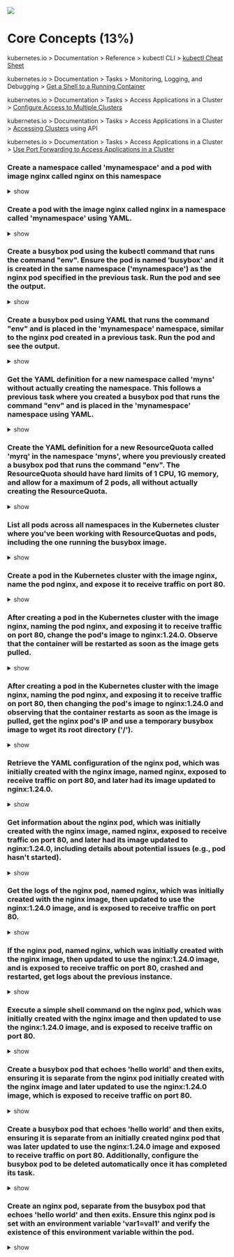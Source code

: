 ![](https://gaforgithub.azurewebsites.net/api?repo=CKAD-exercises/core_concepts&empty)
# Core Concepts (13%)

kubernetes.io > Documentation > Reference > kubectl CLI > [kubectl Cheat Sheet](https://kubernetes.io/docs/reference/kubectl/cheatsheet/)

kubernetes.io > Documentation > Tasks > Monitoring, Logging, and Debugging > [Get a Shell to a Running Container](https://kubernetes.io/docs/tasks/debug-application-cluster/get-shell-running-container/)

kubernetes.io > Documentation > Tasks > Access Applications in a Cluster > [Configure Access to Multiple Clusters](https://kubernetes.io/docs/tasks/access-application-cluster/configure-access-multiple-clusters/)

kubernetes.io > Documentation > Tasks > Access Applications in a Cluster > [Accessing Clusters](https://kubernetes.io/docs/tasks/access-application-cluster/access-cluster/) using API

kubernetes.io > Documentation > Tasks > Access Applications in a Cluster > [Use Port Forwarding to Access Applications in a Cluster](https://kubernetes.io/docs/tasks/access-application-cluster/port-forward-access-application-cluster/)

### Create a namespace called 'mynamespace' and a pod with image nginx called nginx on this namespace

<details><summary>show</summary>
<p>

```bash
kubectl create namespace mynamespace
kubectl run nginx --image=nginx --restart=Never -n mynamespace
```

</p>
</details>

### Create a pod with the image nginx called nginx in a namespace called 'mynamespace' using YAML.

<details><summary>show</summary>
<p>

Easily generate YAML with:

```bash
kubectl run nginx --image=nginx --restart=Never --dry-run=client -n mynamespace -o yaml > pod.yaml
```

```bash
cat pod.yaml
```

```yaml
apiVersion: v1
kind: Pod
metadata:
  creationTimestamp: null
  labels:
    run: nginx
  name: nginx
  namespace: mynamespace
spec:
  containers:
  - image: nginx
    imagePullPolicy: IfNotPresent
    name: nginx
    resources: {}
  dnsPolicy: ClusterFirst
  restartPolicy: Never
status: {}
```

```bash
kubectl create -f pod.yaml
```

Alternatively, you can run in one line

```bash
kubectl run nginx --image=nginx --restart=Never --dry-run=client -o yaml | kubectl create -n mynamespace -f -
```

</p>
</details>

### Create a busybox pod using the kubectl command that runs the command "env". Ensure the pod is named 'busybox' and it is created in the same namespace ('mynamespace') as the nginx pod specified in the previous task. Run the pod and see the output.

<details><summary>show</summary>
<p>

```bash
kubectl run busybox --image=busybox --command --restart=Never -it --rm -- env # -it will help in seeing the output, --rm will immediately delete the pod after it exits
# or, just run it without -it
kubectl run busybox --image=busybox --command --restart=Never -- env
# and then, check its logs
kubectl logs busybox
```

</p>
</details>

### Create a busybox pod using YAML that runs the command "env" and is placed in the 'mynamespace' namespace, similar to the nginx pod created in a previous task. Run the pod and see the output.

<details><summary>show</summary>
<p>

```bash
# create a  YAML template with this command
kubectl run busybox --image=busybox --restart=Never --dry-run=client -o yaml --command -- env > envpod.yaml
# see it
cat envpod.yaml
```

```YAML
apiVersion: v1
kind: Pod
metadata:
  creationTimestamp: null
  labels:
    run: busybox
  name: busybox
spec:
  containers:
  - command:
    - env
    image: busybox
    name: busybox
    resources: {}
  dnsPolicy: ClusterFirst
  restartPolicy: Never
status: {}
```

```bash
# apply it and then see the logs
kubectl apply -f envpod.yaml
kubectl logs busybox
```

</p>
</details>

### Get the YAML definition for a new namespace called 'myns' without actually creating the namespace. This follows a previous task where you created a busybox pod that runs the command "env" and is placed in the 'mynamespace' namespace using YAML.

<details><summary>show</summary>
<p>

```bash
kubectl create namespace myns -o yaml --dry-run=client
```

</p>
</details>

### Create the YAML definition for a new ResourceQuota called 'myrq' in the namespace 'myns', where you previously created a busybox pod that runs the command "env". The ResourceQuota should have hard limits of 1 CPU, 1G memory, and allow for a maximum of 2 pods, all without actually creating the ResourceQuota.

<details><summary>show</summary>
<p>

```bash
kubectl create quota myrq --hard=cpu=1,memory=1G,pods=2 --dry-run=client -o yaml
```

</p>
</details>

### List all pods across all namespaces in the Kubernetes cluster where you've been working with ResourceQuotas and pods, including the one running the busybox image.

<details><summary>show</summary>
<p>

```bash
kubectl get po --all-namespaces
```
Alternatively 

```bash
kubectl get po -A
```
</p>
</details>

### Create a pod in the Kubernetes cluster with the image nginx, name the pod nginx, and expose it to receive traffic on port 80.

<details><summary>show</summary>
<p>

```bash
kubectl run nginx --image=nginx --restart=Never --port=80
```

</p>
</details>

### After creating a pod in the Kubernetes cluster with the image nginx, naming the pod nginx, and exposing it to receive traffic on port 80, change the pod's image to nginx:1.24.0. Observe that the container will be restarted as soon as the image gets pulled.

<details><summary>show</summary>
<p>

```bash
# kubectl set image POD/POD_NAME CONTAINER_NAME=IMAGE_NAME:TAG
kubectl set image pod/nginx nginx=nginx:1.24.0
kubectl describe po nginx # you will see an event 'Container will be killed and recreated'
kubectl get po nginx -w # watch it
```

*Note*: The `RESTARTS` column should contain 0 initially (ideally - it could be any number)

*Note*: some time after changing the image, you should see that the value in the `RESTARTS` column has been increased by 1, because the container has been restarted, as stated in the events shown at the bottom of the `kubectl describe pod` command:

```
Events:
  Type    Reason     Age                  From               Message
  ----    ------     ----                 ----               -------
[...]
  Normal  Killing    100s                 kubelet, node3     Container pod1 definition changed, will be restarted
  Normal  Pulling    100s                 kubelet, node3     Pulling image "nginx:1.24.0"
  Normal  Pulled     41s                  kubelet, node3     Successfully pulled image "nginx:1.24.0"
  Normal  Created    36s (x2 over 9m43s)  kubelet, node3     Created container pod1
  Normal  Started    36s (x2 over 9m43s)  kubelet, node3     Started container pod1
```

*Note*: you can check pod's image by running

```bash
kubectl get po nginx -o jsonpath='{.spec.containers[].image}{"\n"}'
```

</p>
</details>

### After creating a pod in the Kubernetes cluster with the image nginx, naming the pod nginx, and exposing it to receive traffic on port 80, then changing the pod's image to nginx:1.24.0 and observing that the container restarts as soon as the image is pulled, get the nginx pod's IP and use a temporary busybox image to wget its root directory ('/').

<details><summary>show</summary>
<p>

```bash
kubectl get po -o wide # get the IP, will be something like '10.1.1.131'
# create a temp busybox pod
kubectl run busybox --image=busybox --rm -it --restart=Never -- wget -O- 10.1.1.131:80
```

Alternatively you can also try a more advanced option:

```bash
# Get IP of the nginx pod
NGINX_IP=$(kubectl get pod nginx -o jsonpath='{.status.podIP}')
# create a temp busybox pod
kubectl run busybox --image=busybox --env="NGINX_IP=$NGINX_IP" --rm -it --restart=Never -- sh -c 'wget -O- $NGINX_IP:80'
``` 

Or just in one line:

```bash
kubectl run busybox --image=busybox --rm -it --restart=Never -- wget -O- $(kubectl get pod nginx -o jsonpath='{.status.podIP}:{.spec.containers[0].ports[0].containerPort}')
```

</p>
</details>

### Retrieve the YAML configuration of the nginx pod, which was initially created with the nginx image, named nginx, exposed to receive traffic on port 80, and later had its image updated to nginx:1.24.0.

<details><summary>show</summary>
<p>

```bash
kubectl get po nginx -o yaml
# or
kubectl get po nginx -oyaml
# or
kubectl get po nginx --output yaml
# or
kubectl get po nginx --output=yaml
```

</p>
</details>

### Get information about the nginx pod, which was initially created with the nginx image, named nginx, exposed to receive traffic on port 80, and later had its image updated to nginx:1.24.0, including details about potential issues (e.g., pod hasn't started).

<details><summary>show</summary>
<p>

```bash
kubectl describe po nginx
```

</p>
</details>

### Get the logs of the nginx pod, named nginx, which was initially created with the nginx image, then updated to use the nginx:1.24.0 image, and is exposed to receive traffic on port 80.

<details><summary>show</summary>
<p>

```bash
kubectl logs nginx
```

</p>
</details>

### If the nginx pod, named nginx, which was initially created with the nginx image, then updated to use the nginx:1.24.0 image, and is exposed to receive traffic on port 80, crashed and restarted, get logs about the previous instance.

<details><summary>show</summary>
<p>

```bash
kubectl logs nginx -p
# or
kubectl logs nginx --previous
```

</p>
</details>

### Execute a simple shell command on the nginx pod, which was initially created with the nginx image and then updated to use the nginx:1.24.0 image, and is exposed to receive traffic on port 80.

<details><summary>show</summary>
<p>

```bash
kubectl exec -it nginx -- /bin/sh
```

</p>
</details>

### Create a busybox pod that echoes 'hello world' and then exits, ensuring it is separate from the nginx pod initially created with the nginx image and later updated to use the nginx:1.24.0 image, which is exposed to receive traffic on port 80.

<details><summary>show</summary>
<p>

```bash
kubectl run busybox --image=busybox -it --restart=Never -- echo 'hello world'
# or
kubectl run busybox --image=busybox -it --restart=Never -- /bin/sh -c 'echo hello world'
```

</p>
</details>

### Create a busybox pod that echoes 'hello world' and then exits, ensuring it is separate from an initially created nginx pod that was later updated to use the nginx:1.24.0 image and exposed to receive traffic on port 80. Additionally, configure the busybox pod to be deleted automatically once it has completed its task.

<details><summary>show</summary>
<p>

```bash
kubectl run busybox --image=busybox -it --rm --restart=Never -- /bin/sh -c 'echo hello world'
kubectl get po # nowhere to be found :)
```

</p>
</details>

### Create an nginx pod, separate from the busybox pod that echoes 'hello world' and then exits. Ensure this nginx pod is set with an environment variable 'var1=val1' and verify the existence of this environment variable within the pod.

<details><summary>show</summary>
<p>

```bash
kubectl run nginx --image=nginx --restart=Never --env=var1=val1
# then
kubectl exec -it nginx -- env
# or
kubectl exec -it nginx -- sh -c 'echo $var1'
# or
kubectl describe po nginx | grep val1
# or
kubectl run nginx --restart=Never --image=nginx --env=var1=val1 -it --rm -- env
# or
kubectl run nginx --image nginx --restart=Never --env=var1=val1 -it --rm -- sh -c 'echo $var1'
```

</p>
</details>
